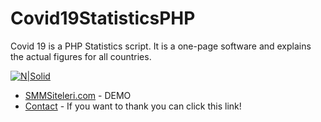 # Covid19StatisticsPHP
Covid 19 is a PHP Statistics script.  It is a one-page software and explains the actual figures for all countries.


[![N|Solid](https://canpeksen.com.tr/kase.png)](https://canpeksen.com.tr)
* [SMMSiteleri.com](https://smmsiteleri.com/covid/) - DEMO
* [Contact](https://asosyaldayi.com/iletisim/) - If you want to thank you can click this link!

